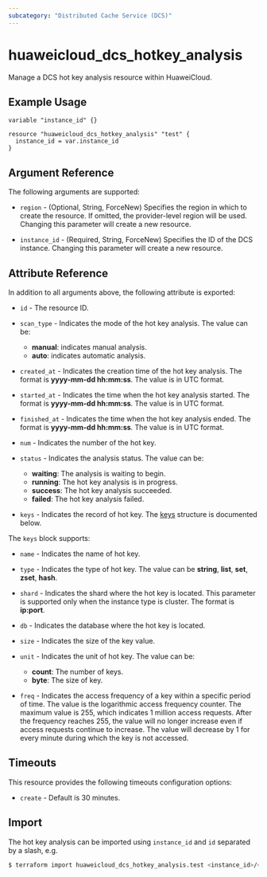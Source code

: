 ```yaml
---
subcategory: "Distributed Cache Service (DCS)"
---
```


# huaweicloud_dcs_hotkey_analysis

Manage a DCS hot key analysis resource within HuaweiCloud.

## Example Usage

```hcl
variable "instance_id" {}

resource "huaweicloud_dcs_hotkey_analysis" "test" {
  instance_id = var.instance_id
}
```

## Argument Reference

The following arguments are supported:

* `region` - (Optional, String, ForceNew) Specifies the region in which to create the resource.
  If omitted, the provider-level region will be used. Changing this parameter will create a new resource.

* `instance_id` - (Required, String, ForceNew) Specifies the ID of the DCS instance.
  Changing this parameter will create a new resource.

## Attribute Reference

In addition to all arguments above, the following attribute is exported:

* `id` - The resource ID.

* `scan_type` - Indicates the mode of the hot key analysis. The value can be:
  + **manual**: indicates manual analysis.
  + **auto**: indicates automatic analysis.

* `created_at` - Indicates the creation time of the hot key analysis. The format is **yyyy-mm-dd hh:mm:ss**.
  The value is in UTC format.

* `started_at` - Indicates the time when the hot key analysis started. The format is **yyyy-mm-dd hh:mm:ss**.
  The value is in UTC format.

* `finished_at` - Indicates the time when the hot key analysis ended. The format is **yyyy-mm-dd hh:mm:ss**.
  The value is in UTC format.

* `num` - Indicates the number of the hot key.

* `status` - Indicates the analysis status. The value can be:
  + **waiting**: The analysis is waiting to begin.
  + **running**: The hot key analysis is in progress.
  + **success**: The hot key analysis succeeded.
  + **failed**: The hot key analysis failed.

* `keys` - Indicates the record of hot key.
  The [keys](#dcs_hot_keys) structure is documented below.

<a name="dcs_hot_keys"></a>
The `keys` block supports:

* `name` - Indicates the name of hot key.

* `type` - Indicates the type of hot key. The value can be **string**, **list**, **set**, **zset**, **hash**.

* `shard` - Indicates the shard where the hot key is located.
  This parameter is supported only when the instance type is cluster. The format is **ip:port**.

* `db` - Indicates the database where the hot key is located.

* `size` - Indicates the size of the key value.

* `unit` - Indicates the unit of hot key. The value can be:
  + **count**: The number of keys.
  + **byte**: The size of key.

* `freq` - Indicates the access frequency of a key within a specific period of time.
  The value is the logarithmic access frequency counter. The maximum value is 255, which indicates 1 million access requests.
  After the frequency reaches 255, the value will no longer increase even if access requests continue to increase.
  The value will decrease by 1 for every minute during which the key is not accessed.

## Timeouts

This resource provides the following timeouts configuration options:

* `create` - Default is 30 minutes.

## Import

The hot key analysis can be imported using `instance_id` and `id` separated by a slash, e.g.

```bash
$ terraform import huaweicloud_dcs_hotkey_analysis.test <instance_id>/<id>
```
